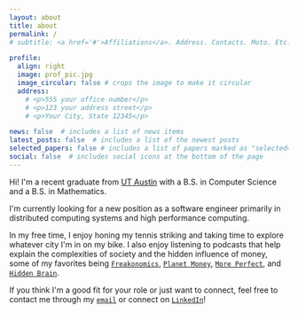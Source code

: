 ```yaml
---
layout: about
title: about
permalink: /
# subtitle: <a href='#'>Affiliations</a>. Address. Contacts. Moto. Etc.

profile:
  align: right
  image: prof_pic.jpg
  image_circular: false # crops the image to make it circular
  address: 
    # <p>555 your office number</p>
    # <p>123 your address street</p>
    # <p>Your City, State 12345</p>

news: false  # includes a list of news items
latest_posts: false  # includes a list of the newest posts
selected_papers: false # includes a list of papers marked as "selected={true}"
social: false  # includes social icons at the bottom of the page
---
```


Hi! I'm a recent graduate from [UT Austin](https://utexas.edu/) with a B.S. in Computer Science and a B.S. in Mathematics. 

I'm currently looking for a new position as a software engineer primarily in distributed computing systems and high performance computing. 

In my free time, I enjoy honing my tennis striking and taking time to explore whatever city I'm in on my bike. I also enjoy listening to podcasts that help explain the complexities of society and the hidden influence of money, some of my favorites being [`Freakonomics`](https://freakonomics.com/), [`Planet Money`](https://www.npr.org/podcasts/510289/planet-money), [`More Perfect`](https://www.wnycstudios.org/podcasts/radiolabmoreperfect), and [`Hidden Brain`](https://hiddenbrain.org/).

If you think I'm a good fit for your role or just want to connect, feel free to contact me through my [`email`](mailto:danielmc4102@gmail.com) or connect on [`LinkedIn`](https://linkedin.com/in/danielkmc/)!

<!-- 
Write your biography here. Tell the world about yourself. Link to your favorite [subreddit](http://reddit.com). You can put a picture in, too. The code is already in, just name your picture `prof_pic.jpg` and put it in the `img/` folder.

Put your address / P.O. box / other info right below your picture. You can also disable any of these elements by editing `profile` property of the YAML header of your `_pages/about.md`. Edit `_bibliography/papers.bib` and Jekyll will render your [publications page](/al-folio/publications/) automatically.

Link to your social media connections, too. This theme is set up to use [Font Awesome icons](http://fortawesome.github.io/Font-Awesome/) and [Academicons](https://jpswalsh.github.io/academicons/), like the ones below. Add your Facebook, Twitter, LinkedIn, Google Scholar, or just disable all of them. -->

